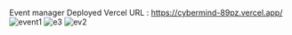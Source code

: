 Event manager Deployed Vercel URL : https://cybermind-89pz.vercel.app/
![event1](https://github.com/Chandru-Ghub/cybermind/assets/133525338/bf8c57e0-0c12-4015-b7a8-923b48170454)
![e3](https://github.com/Chandru-Ghub/cybermind/assets/133525338/41765c67-d972-46ea-963b-c1cf9892d599)
![ev2](https://github.com/Chandru-Ghub/cybermind/assets/133525338/5ff9b354-f1a8-4075-b168-d7a1bc2f2a7f)
